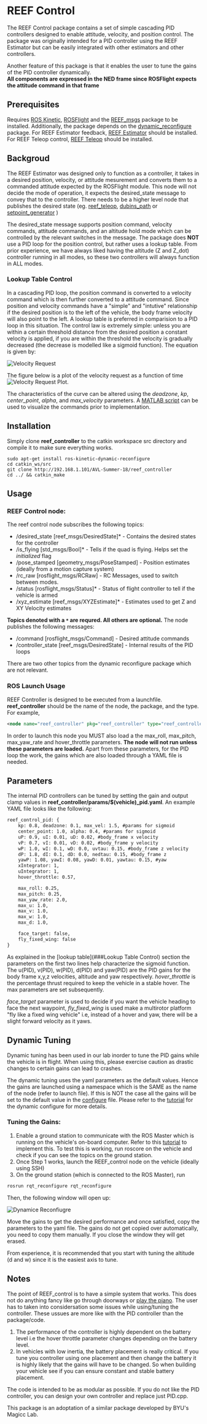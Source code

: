 # REEF Control
The REEF Control package contains a set of simple cascading PID controllers designed to enable attitude, velocity, and position control. The package was originally intended for a PID controller using the REEF Estimator but can be easily integrated with other estimators and other controllers. 

Another feature of this package is that it enables the user to tune the gains of the PID controller dynamically.  
**All components are expressed in the NED frame since ROSFlight expects the attitude command in that frame**
## Prerequisites
Requires [ROS Kinetic](http://wiki.ros.org/kinetic/Installation), [ROSFlight](http://docs.rosflight.org/en/latest/user-guide/ros-setup/) and the [REEF_msgs](http://192.168.1.101/AVL-Summer-18/reef_msgs) package to be installed. Additionally, the package depends on the [dynamic_reconfigure](http://wiki.ros.org/dynamic_reconfigure) package.
For REEF Estimator feedback, [REEF Estimator](http://192.168.1.101/AVL-Summer-18/reef_estimator) should be installed. For REEF Teleop control, [REEF Teleop](http://192.168.1.101/AVL-Summer-18/reef_teleop) should be installed.

## Backgroud
The REEF Estimator was designed only to function as a controller, it takes in a desired position, velocity, or attitude mesurement and converts them to a commanded attitude expected by the ROSFlight module. This node will not decide the mode of operation, it expects the desired_state message to convey that to the controller. There needs to be a higher level node that publishes the desired state (eg. [reef_teleop](http://192.168.1.101/AVL-Summer-18/reef_teleop), [dubins_path](http://192.168.1.101/AVL-Summer-18/dubins_path) or [setpoint_generator](https://github.com/uncc-visionlab/setpoint_publisher)  )

The desired_state message supports position command, velocity commands, attitude commands, and an altitude hold mode which can be controlled by the relevant switches in the message. The package does **NOT** use a PID loop for the position control, but rather uses a lookup table. From prior experience, we have always liked having the altitude (Z and Z_dot) controller running in all modes, so these two controllers will always function in ALL modes. 

### Lookup Table Control
In a cascading PID loop, the position command is converted to a velocity command which is then further converted to a attitude command. Since position and velocity commands have a "simple" and "intutive" relationship if the desired position is to the left of the vehicle, the body frame velocity will also point to the left. A lookup table is preferred in comparision to a PID loop in this situation.
The control law is extremely simple: unless you are within a certain threshold distance from the desired position a constant velocity is applied, if you are within the threshold the velocity is gradually decreased (the decrease is modelled like a sigmoid function). 
The equation is given by:

![Velocity Request](./docs/Sigmoid_Equation.png) 

The figure below is a plot of the velocity request as a function of time 
![Velocity Request Plot](./docs/velocity_request.jpg). 

The characteristics of the curve can be altered using the *deadzone*, *kp*, *center_point*, *alpha*, and *max_velocity* parameters. A [MATLAB script](./scripts/configure_lookup_table.m) can be used to visualize the commands prior to implementation.

## Installation
Simply clone **reef_controller** to the catkin workspace src directory and compile it to make sure everything works.
```
sudo apt-get install ros-kinetic-dynamic-reconfigure
cd catkin_ws/src
git clone http://192.168.1.101/AVL-Summer-18/reef_controller
cd ../ && catkin_make
```
## Usage

### REEF Control node:
The reef control node subscribes the following topics:
 * /desired_state [reef_msgs/DesiredState]* - Contains the desired states for the controller
 * /is_flying [std_msgs/Bool]* - Tells if the quad is flying. Helps set the *initialized* flag
 * /pose_stamped [geometry_msgs/PoseStamped] - Position estimates (ideally from a motion capture system)
 * /rc_raw [rosflight_msgs/RCRaw] - RC Messages, used to switch between modes.
 * /status [rosflight_msgs/Status]* - Status of flight controller to tell if the vehicle is armed
 * /xyz_estimate [reef_msgs/XYZEstimate]* - Estimates used to get Z and XY Velocity estimates
 
 **Topics denoted with a ```*``` are requred. All others are optional.**
The node publishes the following messages:
* /command [rosflight_msgs/Command] - Desired attitude commands
* /controller_state [reef_msgs/DesiredState] - Internal results of the PID loops

There are two other topics from the dynamic reconfigure package which are not relevant. 

### ROS Launch Usage
REEF Controller is designed to be executed from a launchfile. **reef_controller** should be the name of the node, the package, and the type. For example,
```xml
<node name="reef_controller" pkg="reef_controller" type="reef_controller" output="screen"/>
```
In order to launch this node you MUST also load a the max_roll, max_pitch, max_yaw_rate and hover_throttle parameters. **The node will not run unless these parameters are loaded.** Apart from these parameters, for the PID loop the work, the gains which are also loaded through a YAML file is needed.
## Parameters
The internal PID controllers can be tuned by setting the gain and output clamp values in **reef_controller/params/$(vehicle)_pid.yaml**. An example YAML file looks like the following:
```xml
reef_control_pid: {
    kp: 0.8, deadzone: 0.1, max_vel: 1.5, #params for sigmoid
    center_point: 1.0, alpha: 0.4, #params for sigmoid
    uP: 0.9, uI: 0.01, uD: 0.02, #body_frame x velocity
    vP: 0.7, vI: 0.01, vD: 0.02, #body_frame y velocity
    wP: 1.0, wI: 0.1, wD: 0.0, uvtau: 0.15, #body_frame z velocity
    dP: 1.8, dI: 0.1, dD: 0.0, nedtau: 0.15, #body_frame z
    yawP: 1.08, yawI: 0.08, yawD: 0.01, yawtau: 0.15, #yaw
    xIntegrator: 1,
    uIntegrator: 1,
    hover_throttle: 0.57,

    max_roll: 0.25,
    max_pitch: 0.25,
    max_yaw_rate: 2.0,
    max_u: 1.0,
    max_v: 1.0,
    max_w: 1.0,
    max_d: 1.0,

    face_target: false,
    fly_fixed_wing: false
}
```

As explained in the [lookup table](###Lookup Table Control) section the parameters on the first two lines help characterize the sigmoid function.
The u(PID), v(PID), w(PID), d(PID) and yaw(PID) are the PID gains for the body frame x,y,z velocities, altitude and yaw respectively.
*hover_throttle* is the percentage thrust required to keep the vehicle in a stable hover. The max parameters are set subsequently. 

*face_target* parameter is used to decide if you want the vehicle heading to face the next waypoint, *fly_fixed_wing* is used make a multirotor platform "fly like a fixed wing vehicle" i.e, instead of a hover and yaw, there will be a slight forward velocity as it yaws.

## Dynamic Tuning
Dynamic tuning has been used in our lab inorder to tune the PID gains while the vehicle is in flight. When using this, please exercise caution as drastic changes to certain gains can lead to crashes. 

The dynamic tuning uses the yaml parameters as the default values. Hence the gains are launched using a namespace which is the SAME as the name of the node (refer to launch file). If this is NOT the case all the gains will be set to the default value in the [configure](./cfg/Gains.cfg) file. Please refer to the [tutorial](http://wiki.ros.org/dynamic_reconfigure/Tutorials/HowToWriteYourFirstCfgFile) for the dynamic configure for more details.

### Tuning the Gains:
1) Enable a ground station to communicate with the ROS Master which is running on the vehicle's on-board computer. Refer to this [tutorial](http://wiki.ros.org/ROS/Tutorials/MultipleMachines) to implement this. To test this is working, run roscore on the vehicle and check if you can see the topics on the ground station. 
2) Once Step 1 works, launch the REEF_control node on the vehicle (ideally using SSH)
3) On the ground station (which is connected to the ROS Master), run
```xml
rosrun rqt_reconfigure rqt_reconfigure
```
Then, the following window will open up:

![Dynamice Reconfiugre](./docs/Dynamic_Reconfigure.png)

Move the gains to get the desired performance and once satisfied, copy the parameters to the yaml file. The gains do not get copied over automatically, you need to copy them manually. If you close the window they will get erased. 

From experience, it is recommended that you start with tuning the altitude (d and w) since it is the easiest axis to tune. 
## Notes

The point of REEF_control is to have a simple system that works. This does not do anything fancy like go through doorways or [play the piano](https://www.ted.com/talks/vijay_kumar_robots_that_fly_and_cooperate?language=en). The user has to taken into considersation some issues while using/tuning the controller. These ussues are more like with the PID controller than the package/code.
1) The performance of the controller is highly dependent on the battery level i.e the hover throttle parameter changes depending on the battery level.
2) In vehicles with low inertia, the battery placement is really critical. If you tune you controller using one placement and then change the battery it is highly likely that the gains will have to be changed. So when building your vehicle see if you can ensure constant and stable battery placement.

The code is intended to be as modular as possible. If you do not like the PID controller, you can design your own controller and replace just PID.cpp. 

This package is an adoptation of a similar package developed by BYU's Magicc Lab. 
